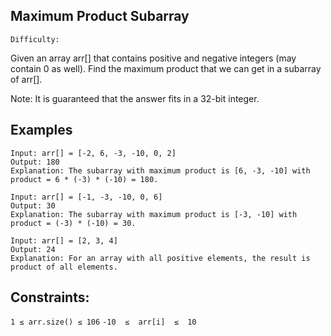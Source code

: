 ## Maximum Product Subarray

`Difficulty:`

Given an array arr[] that contains positive and negative integers (may contain 0 as well). Find the maximum product that we can get in a subarray of arr[].

Note: It is guaranteed that the answer fits in a 32-bit integer.

## Examples

```
Input: arr[] = [-2, 6, -3, -10, 0, 2]
Output: 180
Explanation: The subarray with maximum product is [6, -3, -10] with product = 6 * (-3) * (-10) = 180.
```

```
Input: arr[] = [-1, -3, -10, 0, 6]
Output: 30
Explanation: The subarray with maximum product is [-3, -10] with product = (-3) * (-10) = 30.
```

```
Input: arr[] = [2, 3, 4] 
Output: 24 
Explanation: For an array with all positive elements, the result is product of all elements.
```

## Constraints:
`1 ≤ arr.size() ≤ 106`
`-10  ≤  arr[i]  ≤  10`
